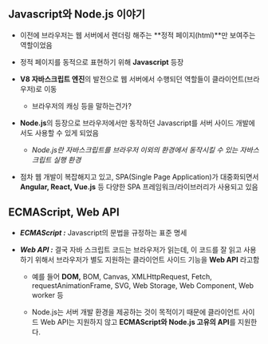## Javascript와 Node.js 이야기

- 이전에 브라우저는 웹 서버에서 렌더링 해주는 **정적 페이지(html)**만 보여주는 역할이었음

- 정적 페이지를 동적으로 표현하기 위해 **Javascript** 등장

- **V8 자바스크립트 엔진**의 발전으로 웹 서버에서 수행되던 역할들이 클라이언트(브라우저)로 이동

  - 브라우저의 캐싱 등을 말하는건가?

- **Node.js**의 등장으로 브라우저에서만 동작하던 Javascript를 서버 사이드 개발에서도 사용할 수 있게 되었음

  - _Node.js란 자바스크립트를 브라우저 이외의 환경에서 동작시킬 수 있는 자바스크립트 실행 환경_

- 점차 웹 개발이 복잡해지고 있고, SPA(Single Page Application)가 대중화되면서 **Angular, React, Vue.js** 등 다양한 SPA 프레임워크/라이브러리가 사용되고 있음

## ECMAScript, Web API

- **_ECMAScript :_** Javascript의 문법을 규정하는 표준 명세

- **_Web API :_** 결국 자바 스크립트 코드는 브라우저가 읽는데, 이 코드를 잘 읽고 사용하기 위해서 브라우저가 별도 지원하는 클라이언트 사이드 기능을 **Web API** 라고함

  - 예를 들어 **DOM,** BOM, Canvas, XMLHttpRequest, Fetch, requestAnimationFrame, SVG, Web Storage, Web Component, Web worker 등

  - Node.js는 서버 개발 환경을 제공하는 것이 목적이기 때문에 클라이언트 사이드 Web API는 지원하지 않고 **ECMAScript와 Node.js 고유의 API**를 지원한다.
